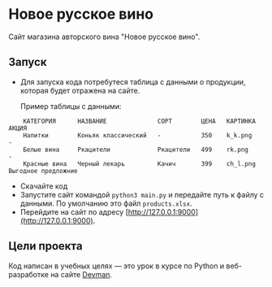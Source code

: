# Новое русское вино

Сайт магазина авторского вина "Новое русское вино".

## Запуск

- Для запуска кода потребутеся таблица с данными о продукции, которая будет отражена на сайте. 
  
    Пример таблицы с данными:

```text
    КАТЕГОРИЯ      НАЗВАНИЕ              СОРТ        ЦЕНА   КАРТИНКА    АКЦИЯ 
    Напитки        Коньяк классический   -           350    k_k.png     -
    Белые вина     Ркацители             Ркацители   499    rk.png      -
    Красные вина   Черный лекарь         Качич       399    ch_l.png    Выгодное предложние
```

- Скачайте код
- Запустите сайт командой `python3 main.py` и передайте путь к файлу с данными. По умолчанию это файл `products.xlsx`.
- Перейдите на сайт по адресу [http://127.0.0.1:9000](http://127.0.0.1:9000).

## Цели проекта

Код написан в учебных целях — это урок в курсе по Python и веб-разработке на сайте [Devman](https://dvmn.org).
